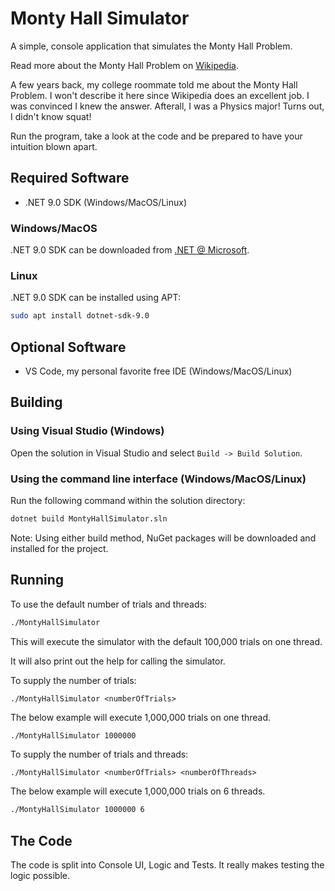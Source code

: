 # Monty Hall Simulator

A simple, console application that simulates the Monty Hall Problem.

Read more about the Monty Hall Problem on [Wikipedia](https://en.wikipedia.org/wiki/Monty_Hall_problem).

A few years back, my college roommate told me about the Monty Hall Problem. I won't describe it here since Wikipedia does an excellent job. I was convinced I knew the answer. Afterall, I was a Physics major! Turns out, I didn't know squat!

Run the program, take a look at the code and be prepared to have your intuition blown apart.

## Required Software

* .NET 9.0 SDK (Windows/MacOS/Linux)

### Windows/MacOS
.NET 9.0 SDK can be downloaded from [.NET @ Microsoft](https://dotnet.microsoft.com/en-us/download).

### Linux
.NET 9.0 SDK can be installed using APT:

```bash
sudo apt install dotnet-sdk-9.0
```

## Optional Software

* VS Code, my personal favorite free IDE  (Windows/MacOS/Linux)

## Building

### Using Visual Studio (Windows)

Open the solution in Visual Studio and select `Build -> Build Solution`.

### Using the command line interface (Windows/MacOS/Linux)

Run the following command within the solution directory:

```bash
dotnet build MontyHallSimulator.sln
```

Note: Using either build method, NuGet packages will be downloaded and installed for the project.

## Running

To use the default number of trials and threads:

```bash
./MontyHallSimulator
```

This will execute the simulator with the default 100,000 trials on one thread.

It will also print out the help for calling the simulator.

To supply the number of trials:

`./MontyHallSimulator <numberOfTrials>`

The below example will execute 1,000,000 trials on one thread.

```bash
./MontyHallSimulator 1000000
```

To supply the number of trials and threads:

`./MontyHallSimulator <numberOfTrials> <numberOfThreads>`

The below example will execute 1,000,000 trials on 6 threads.

```bash
./MontyHallSimulator 1000000 6
```

## The Code

The code is split into Console UI, Logic and Tests. It really makes testing the logic possible.
